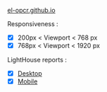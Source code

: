 [el-opcr.github.io](https://el-opcr.github.io/EricLonguemare_2_16102020/)

Responsiveness :

- [x] 200px < Viewport < 768 px
- [x] 768px < Viewport < 1920 px

LightHouse reports :

- [x] [Desktop](https://googlechrome.github.io/lighthouse/viewer/?gist=33720f299e12b1595a3417e9930e7ee9)
- [x] [Mobile](https://googlechrome.github.io/lighthouse/viewer/?gist=f7b0dff639e5853f80a6aa30699d6dfc)
